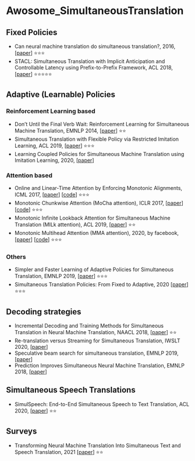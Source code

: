 # Awosome_SimultaneousTranslation

## Fixed Policies
- Can neural machine translation do simultaneous translation?, 2016, [[paper](https://arxiv.org/abs/1606.02012)] :star::star::star:
- STACL: Simultaneous Translation with Implicit Anticipation and Controllable Latency using Prefix-to-Prefix Framework, ACL 2018, [[paper](https://arxiv.org/abs/1810.08398)] :star::star::star::star::star:

## Adaptive (Learnable) Policies
### Reinforcement Learning based
- Don’t Until the Final Verb Wait: Reinforcement Learning for Simultaneous Machine Translation, EMNLP 2014, [[paper](https://aclanthology.org/D14-1140.pdf)] :star::star:
- Simultaneous Translation with Flexible Policy via Restricted Imitation Learning, ACL 2019, [[paper](https://arxiv.org/abs/1906.01135)] :star::star::star:
- Learning Coupled Policies for Simultaneous Machine Translation using Imitation Learning, 2020, [[paper](https://arxiv.org/abs/2002.04306)]


### Attention based
- Online and Linear-Time Attention by Enforcing Monotonic Alignments, ICML 2017, [[paper](https://arxiv.org/pdf/1704.00784.pdf)] [[code](https://github.com/craffel/mad)] :star::star::star:
- Monotonic Chunkwise Attention (MoCha attention), ICLR 2017, [[paper](https://arxiv.org/abs/1712.05382)]  [[code](https://github.com/craffel/mocha)] :star::star::star:
- Monotonic Infinite Lookback Attention for Simultaneous Machine Translation (MILk attention), ACL 2019, [[paper](https://arxiv.org/abs/1906.05218)] :star::star:
- Monotonic Multihead Attention (MMA attention), 2020, by facebook, [[paper](https://arxiv.org/abs/1909.12406)] [[code](https://github.com/pytorch/fairseq/tree/main/examples/simultaneous_translation)] :star::star::star:

### Others
- Simpler and Faster Learning of Adaptive Policies for Simultaneous Translation, EMNLP 2019, [[paper](https://arxiv.org/abs/1909.01559)] :star::star::star:
- Simultaneous Translation Policies: From Fixed to Adaptive, 2020 [[paper](https://arxiv.org/abs/2004.13169)] :star::star::star:

## Decoding strategies
- Incremental Decoding and Training Methods for Simultaneous Translation in Neural Machine Translation, NAACL 2018, [[paper](https://arxiv.org/abs/1806.03661)] :star::star:
- Re-translation versus Streaming for Simultaneous Translation, IWSLT 2020, [[paper](https://arxiv.org/abs/2004.03643)]
- Speculative beam search for simultaneous translation, EMNLP 2019, [[paper](https://arxiv.org/abs/1909.05421)]
- Prediction Improves Simultaneous Neural Machine Translation, EMNLP 2018, [[paper](https://aclanthology.org/D18-1337/)]

## Simultaneous Speech Translations
- SimulSpeech: End-to-End Simultaneous Speech to Text Translation, ACL 2020, [[paper](https://aclanthology.org/2020.acl-main.350/)] :star::star:

## Surveys
- Transforming Neural Machine Translation Into Simultaneous Text and Speech Translation, 2021 [[paper](https://theses.lib.sfu.ca/file/thesis/6556)] :star::star:
